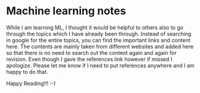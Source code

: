 # Machine learning notes

While I am learning ML, I thought it would be helpful to others also to go through the topics which I have already been through. Instead of searching in google for the entire topics, you can find the important links and content here. The contents are mainly taken from different websites and added here so that there is no need to search out the content again and again for revision. Even though I gave the references link however if missed I apologize. Please let me know if I need to put references anywhere and I am happy to do that. 

Happy Reading!!! :-)
